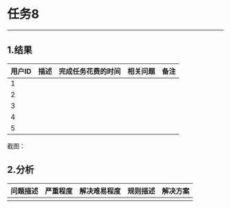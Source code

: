 # 任务8

---

## 1.结果

| 用户ID | 描述 | 完成任务花费的时间 | 相关问题 | 备注 |
| :--- | :--- | :--- | :--- | :--- |
| 1 |  |  |  |  |
| 2 |  |  |  |  |
| 3 |  |  |  |  |
| 4 |  |  |  |  |
| 5 |  |  |  |  |

截图：

## 2.分析

| 问题描述 | 严重程度 | 解决难易程度 | 规则描述 | 解决方案 |
| :--- | :--- | :--- | :--- | :--- |
|  |  |  |  |  |



